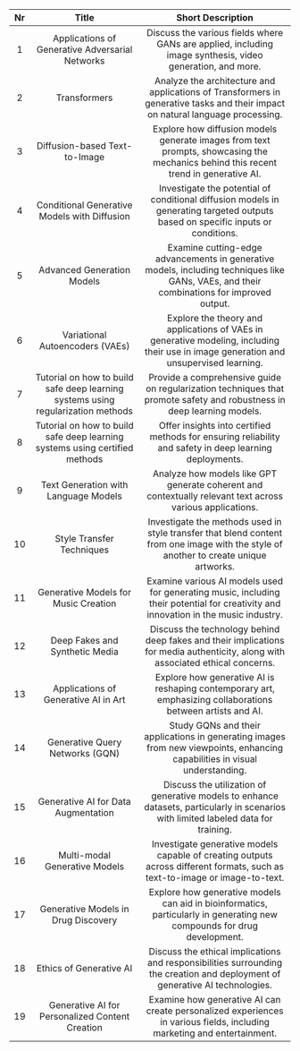 | **Nr** | **Title** | **Short Description** |
|:-------:|:--------:|:--------:|
| 1 | Applications of Generative Adversarial Networks | Discuss the various fields where GANs are applied, including image synthesis, video generation, and more. |
| 2 | Transformers | Analyze the architecture and applications of Transformers in generative tasks and their impact on natural language processing. |
| 3 | Diffusion-based Text-to-Image | Explore how diffusion models generate images from text prompts, showcasing the mechanics behind this recent trend in generative AI. |
| 4 | Conditional Generative Models with Diffusion | Investigate the potential of conditional diffusion models in generating targeted outputs based on specific inputs or conditions. |
| 5 | Advanced Generation Models | Examine cutting-edge advancements in generative models, including techniques like GANs, VAEs, and their combinations for improved output. |
| 6 | Variational Autoencoders (VAEs) | Explore the theory and applications of VAEs in generative modeling, including their use in image generation and unsupervised learning. |
| 7 | Tutorial on how to build safe deep learning systems using regularization methods | Provide a comprehensive guide on regularization techniques that promote safety and robustness in deep learning models. |
| 8 | Tutorial on how to build safe deep learning systems using certified methods | Offer insights into certified methods for ensuring reliability and safety in deep learning deployments. |
| 9 | Text Generation with Language Models | Analyze how models like GPT generate coherent and contextually relevant text across various applications. |
| 10 | Style Transfer Techniques | Investigate the methods used in style transfer that blend content from one image with the style of another to create unique artworks. |
| 11 | Generative Models for Music Creation | Examine various AI models used for generating music, including their potential for creativity and innovation in the music industry. |
| 12 | Deep Fakes and Synthetic Media | Discuss the technology behind deep fakes and their implications for media authenticity, along with associated ethical concerns. |
| 13 | Applications of Generative AI in Art | Explore how generative AI is reshaping contemporary art, emphasizing collaborations between artists and AI. |
| 14 | Generative Query Networks (GQN) | Study GQNs and their applications in generating images from new viewpoints, enhancing capabilities in visual understanding. |
| 15 | Generative AI for Data Augmentation | Discuss the utilization of generative models to enhance datasets, particularly in scenarios with limited labeled data for training. |
| 16 | Multi-modal Generative Models | Investigate generative models capable of creating outputs across different formats, such as text-to-image or image-to-text. |
| 17 | Generative Models in Drug Discovery | Explore how generative models can aid in bioinformatics, particularly in generating new compounds for drug development. |
| 18 | Ethics of Generative AI | Discuss the ethical implications and responsibilities surrounding the creation and deployment of generative AI technologies. |
| 19 | Generative AI for Personalized Content Creation | Examine how generative AI can create personalized experiences in various fields, including marketing and entertainment. |

